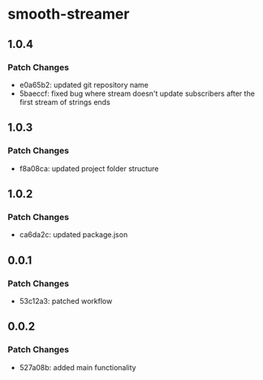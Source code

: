 # smooth-streamer

## 1.0.4

### Patch Changes

- e0a65b2: updated git repository name
- 5baeccf: fixed bug where stream doesn't update subscribers after the first stream of strings ends

## 1.0.3

### Patch Changes

- f8a08ca: updated project folder structure

## 1.0.2

### Patch Changes

- ca6da2c: updated package.json

## 0.0.1

### Patch Changes

- 53c12a3: patched workflow

## 0.0.2

### Patch Changes

- 527a08b: added main functionality
